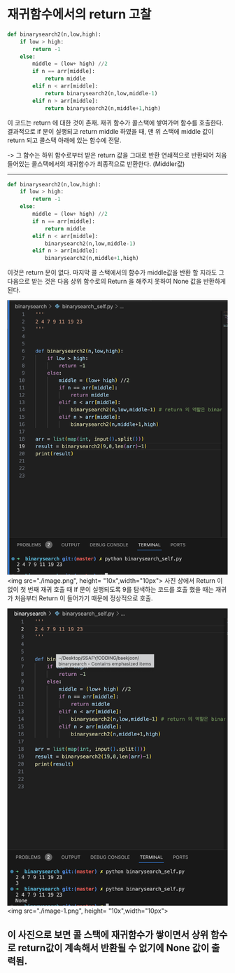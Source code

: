 # 재귀함수에서의 return 고찰


```python
def binarysearch2(n,low,high):
    if low > high:
        return -1
    else:
        middle = (low+ high) //2
        if n == arr[middle]:
            return middle
        elif n < arr[middle]:
            return binarysearch2(n,low,middle-1) 
        elif n > arr[middle]:
            return binarysearch2(n,middle+1,high)

```
이 코드는 return 에 대한 것이 존재. 재귀 함수가 콜스택에 쌓여가며 함수를 호출한다. 결과적으로 if 문이 실행되고 return middle 하였을 때, 맨 위 스택에 middle 값이 return 되고 콜스택 아래에 있는 함수에 전달.

-> 그 함수는 하위 함수로부터 받은 return 값을 그대로 반환 
연쇄적으로 반환되어 처음 들어있는 콜스택에서의 재귀함수가 최종적으로 반환한다. (Middler값)



---
```python
def binarysearch2(n,low,high):
    if low > high:
        return -1
    else:
        middle = (low+ high) //2
        if n == arr[middle]:
            return middle
        elif n < arr[middle]:
            binarysearch2(n,low,middle-1) 
        elif n > arr[middle]:
            binarysearch2(n,middle+1,high)
```
이것은 return 문이 없다. 마지막 콜 스택에서의 함수가 middle값을 반환 할 지라도 그 다음으로 받는 것은 다음 상위 함수로의 Return 을 해주지 못하여 None 값을 반환하게 된다. 


!['return 없을 때 되는 경우'](image.png)
<img src="./image.png", height= "10x",width="10px">
사진 상에서 Return 이 없이 첫 번째 재귀 호출 때 If 문이 실행되도록 9를 탐색하는 코드를 호출 했을 때는 재귀가 처음부터 Return 이 들어가기 때문에 정상적으로 호출.

!['return 없을 때 안되는 경우'](image-1.png)
<img src="./image-1.png", height= "10x",width="10px">

이 사진으로 보면 콜 스택에 재귀함수가 쌓이면서 상위 함수로 return값이 계속해서 반환될 수 없기에 None 값이 출력됨.
---